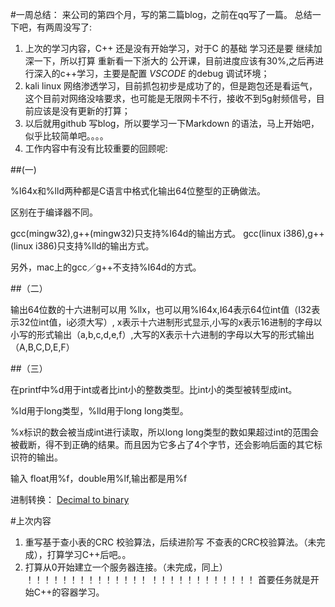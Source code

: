 #一周总结：
来公司的第四个月，写的第二篇blog，之前在qq写了一篇。
总结一下吧，有两周没写了:
1. 上次的学习内容，C++ 还是没有开始学习，对于C 的基础 学习还是要 继续加深一下，所以打算 重新看一下浙大的 公开课，目前进度应该有30%,之后再进行深入的c++学习，主要是配置 *VSCODE* 的debug 调试环境；
2. kali linux 网络渗透学习，目前抓包初步是成功了的，但是跑包还是看运气，这个目前对网络没啥要求，也可能是无限网卡不行，接收不到5g射频信号，目前应该是没有更新的打算；
3. 以后就用github 写blog，所以要学习一下Markdown 的语法，马上开始吧，似乎比较简单吧。。。。
4. 工作内容中有没有比较重要的回顾呢:

##(一) 

%I64x和%lld两种都是C语言中格式化输出64位整型的正确做法。

区别在于编译器不同。

gcc(mingw32),g++(mingw32)只支持%I64d的输出方式。
gcc(linux i386),g++(linux i386)只支持%lld的输出方式。

另外，mac上的gcc／g++不支持%I64d的方式。

##（二）

输出64位数的十六进制可以用 %llx，也可以用%I64x,I64表示64位int值（I32表示32位int值，i必须大写）, x表示十六进制形式显示,小写的x表示16进制的字母以小写的形式输出（a,b,c,d,e,f）,大写的X表示十六进制的字母以大写的形式输出（A,B,C,D,E,F）

##（三）

在printf中%d用于int或者比int小的整数类型。比int小的类型被转型成int。

%ld用于long类型，%lld用于long long类型。

%x标识的数会被当成int进行读取，所以long long类型的数如果超过int的范围会被截断，得不到正确的结果。而且因为它多占了4个字节，还会影响后面的其它标识符的输出。

输入 float用%f，double用%lf,输出都是用%f

进制转换：
[Decimal to binary]((https://github.com/Mayday646/Kinco_Devel_Blog/blob/main/Blog2_Decimal%20to%20Binary%20conversion))

#上次内容

1. 重写基于查小表的CRC 校验算法，后续进阶写 不查表的CRC校验算法。（未完成），打算学习C++后吧。。
2. 打算从0开始建立一个服务器连接。（未完成，同上）
！！！！！！！！！！！！！！
！！！！！！！！！！！！
首要任务就是开始C++的容器学习。


